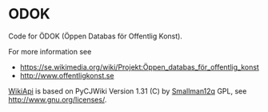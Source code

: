 ODOK
====

Code for ÖDOK (Öppen Databas för Offentlig Konst).

For more information see
* https://se.wikimedia.org/wiki/Projekt:Öppen_databas_för_offentlig_konst
* http://www.offentligkonst.se

[WikiApi](https://github.com/lokal-profil/ODOK/blob/master/tools/WikiApi.py) is based on PyCJWiki Version 1.31 (C) by [Smallman12q](https://en.wikipedia.org/wiki/User_talk:Smallman12q) GPL, see http://www.gnu.org/licenses/.
